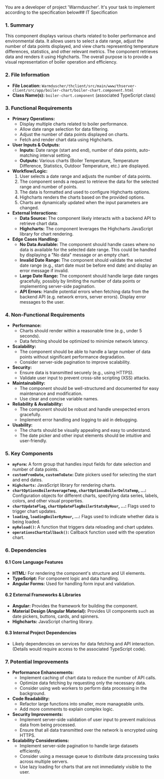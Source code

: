 You are a developer of project 'Warmduscher'. It's your task to implement according to the specification below## IT Specification

### 1. Summary

This component displays various charts related to boiler performance and environmental data. It allows users to select a date range, adjust the number of data points displayed, and view charts representing temperature differences, statistics, and other relevant metrics. The component retrieves data and renders it using Highcharts. The overall purpose is to provide a visual representation of boiler operation and efficiency.

### 2. File Information

- **File Location:** `Warmduscher/thclient/src/main/www/thserver-client/src/app/boiler-chart/boiler-chart.component.html`
- **Class Name(s):** `boiler-chart.component` (associated TypeScript class)

### 3. Functional Requirements

- **Primary Operations:**
    - Display multiple charts related to boiler performance.
    - Allow date range selection for data filtering.
    - Adjust the number of data points displayed on charts.
    - Fetch and render chart data using Highcharts.
- **User Inputs & Outputs:**
    - **Inputs:** Date range (start and end), number of data points, auto-matching interval setting.
    - **Outputs:** Various charts (Boiler Temperature, Temperature Difference, Statistics, Outdoor Temperature, etc.) are displayed.
- **Workflow/Logic:**
    1. User selects a date range and adjusts the number of data points.
    2. The component sends a request to retrieve the data for the selected range and number of points.
    3.  The data is formatted and used to configure Highcharts options.
    4.  Highcharts renders the charts based on the provided options.
    5. Charts are dynamically updated when the input parameters are changed.
- **External Interactions:**
    - **Data Source:**  The component likely interacts with a backend API to retrieve chart data.
    - **Highcharts:** The component leverages the Highcharts JavaScript library for chart rendering.
- **Edge Cases Handling:**
    - **No Data Available:** The component should handle cases where no data is available for the selected date range.  This could be handled by displaying a "No data" message or an empty chart.
    - **Invalid Date Range:**  The component should validate the selected date range (e.g., start date must be before end date) and display an error message if invalid.
    - **Large Date Range:**  The component should handle large date ranges gracefully, possibly by limiting the number of data points or implementing server-side pagination.
    - **API Errors:** Handle potential errors when fetching data from the backend API (e.g. network errors, server errors). Display error messages to the user.

### 4. Non-Functional Requirements

- **Performance:**
    - Charts should render within a reasonable time (e.g., under 5 seconds).
    - Data fetching should be optimized to minimize network latency.
- **Scalability:**
    - The component should be able to handle a large number of data points without significant performance degradation.
    - Consider server-side pagination to improve scalability.
- **Security:**
    - Ensure data is transmitted securely (e.g., using HTTPS).
    - Validate user input to prevent cross-site scripting (XSS) attacks.
- **Maintainability:**
    - The component should be well-structured and documented for easy maintenance and modification.
    - Use clear and concise variable names.
- **Reliability & Availability:**
    - The component should be robust and handle unexpected errors gracefully.
    - Implement error handling and logging to aid in debugging.
- **Usability:**
    -  The charts should be visually appealing and easy to understand.
    - The date picker and other input elements should be intuitive and user-friendly.

### 5. Key Components

- **`myForm`:** A form group that handles input fields for date selection and number of data points.
- **`customFromDate`, `customToDate`:**  Date pickers used for selecting the start and end dates.
- **`Highcharts`:**  JavaScript library for rendering charts.
- **`chartOptionsBoilerAverageTemp`, `chartOptionsBoilerDeltaTemp`, ...:** Configuration objects for different charts, specifying data series, labels, colors, and other visual properties.
- **`chartUpdateFlag`, `chartUpdateFlagBoilerStatsByHour`, ...:** Flags used to trigger chart updates.
- **`loading`, `loadingBoilerByHour`, ...:** Flags used to indicate whether data is being loaded.
- **`myReload()`:**  A function that triggers data reloading and chart updates.
- **`operationsChartCallback()`:** Callback function used with the operation chart.

### 6. Dependencies

#### 6.1 Core Language Features

- **HTML:** For rendering the component's structure and UI elements.
- **TypeScript:** For component logic and data handling.
- **Angular Forms:** Used for handling form input and validation.

#### 6.2 External Frameworks & Libraries

- **Angular:**  Provides the framework for building the component.
- **Material Design (Angular Material):** Provides UI components such as date pickers, buttons, cards, and spinners.
- **Highcharts:** JavaScript charting library.

#### 6.3 Internal Project Dependencies

- Likely dependencies on services for data fetching and API interaction.  (Details would require access to the associated TypeScript code).

### 7. Potential Improvements

- **Performance Enhancements:**
    - Implement caching of chart data to reduce the number of API calls.
    - Optimize data fetching by requesting only the necessary data.
    - Consider using web workers to perform data processing in the background.
- **Code Readability:**
    - Refactor large functions into smaller, more manageable units.
    - Add more comments to explain complex logic.
- **Security Improvements:**
    - Implement server-side validation of user input to prevent malicious data from being processed.
    - Ensure that all data transmitted over the network is encrypted using HTTPS.
- **Scalability Considerations:**
    - Implement server-side pagination to handle large datasets efficiently.
    - Consider using a message queue to distribute data processing tasks across multiple servers.
    - Use lazy loading for charts that are not immediately visible to the user.
